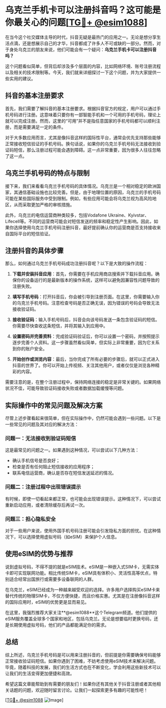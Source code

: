 # 乌克兰手机卡可以注册抖音吗？这可能是你最关心的问题[[TG💪+ @esim1088](https://t.me/s/esim1088)]

在当今这个社交媒体主导的时代，抖音无疑是最热门的应用之一。无论是想分享生活点滴，还是想展示自己的才华，抖音都成了许多人不可或缺的一部分。然而，对于身处乌克兰的朋友来说，他们可能会有一个疑问：**乌克兰手机卡可以注册抖音吗？**

这个问题看似简单，但背后却涉及多个层面的内容，比如网络环境、账号注册流程以及相关的技术限制等。今天，我们就来详细探讨一下这个问题，并为大家提供一些实用的建议。

## 抖音的基本注册要求

首先，我们需要了解抖音的基本注册要求。根据抖音官方的规定，用户可以通过手机号码进行注册。这意味着只要你有一部智能手机和一个可用的手机号码，理论上就可以完成注册。然而，这里的“可用”并不是指任意国家的手机号码都可以顺利注册，而是需要满足一定的条件。

对于大多数应用而言，尤其是像抖音这样的国际性平台，通常会优先支持那些能够正常接收短信验证的手机号码。换句话说，如果你的乌克兰手机号码无法接收到验证码短信，那么注册过程可能会遇到障碍。这一点非常重要，因为很多人往往忽略了这一点。

## 乌克兰手机号码的特点与限制

接下来，我们来看看乌克兰手机号码的具体情况。乌克兰是一个相对稳定的欧洲国家，其通信基础设施也比较完善。但是，由于地理位置的原因，乌克兰的手机号码可能在某些国际服务中受到限制。例如，有些应用可能会将乌克兰视为高风险地区，从而采取更加严格的审核措施。

此外，乌克兰的电信运营商种类较多，包括Vodafone Ukraine、Kyivstar、Lifecell等。不同的运营商可能会对短信发送的频率和稳定性产生影响。因此，如果你选择使用乌克兰手机号码注册抖音，最好提前确认你的运营商是否支持接收来自国际平台的短信验证。

## 注册抖音的具体步骤

那么，如何通过乌克兰手机号码成功注册抖音呢？以下是大致的操作流程：

1. **下载并安装抖音应用**：首先，你需要在手机应用商店搜索并下载抖音应用。确保你的设备运行的是最新版本的操作系统，这样可以避免因兼容性问题导致的注册失败。

2. **填写手机号码**：打开抖音后，你会被引导到注册页面。在这里，你需要输入你的乌克兰手机号码。注意检查号码是否正确无误，因为错误的号码会导致无法接收验证码。

3. **接收验证码**：输入手机号码后，抖音会向该号码发送一条包含验证码的短信。你需要尽快查收这条短信，并将其输入到应用中。

4. **设置密码并完善资料**：完成验证码验证后，你可以设置一个密码，并按照提示逐步完善个人资料。这一步骤虽然看似简单，但实际上非常重要，因为它关系到你的账户安全。

5. **开始创作或浏览内容**：最后，当你完成了所有必要的步骤后，就可以正式进入抖音的世界了。你可以开始上传视频、关注其他用户，或者仅仅是浏览各种精彩的内容。

需要注意的是，在整个注册过程中，保持网络连接的稳定是非常关键的。如果网络状况不佳，可能导致验证码接收失败或者数据加载缓慢等问题。

## 实际操作中的常见问题及解决方案

尽管上述步骤看起来很简单，但在实际操作中，仍然可能会遇到一些问题。以下是一些常见的问题及其对应的解决方法：

### 问题一：无法接收到验证码短信

这是最常见的问题之一。如果遇到这种情况，可以尝试以下几种方法：
- 确认手机信号是否良好；
- 检查是否有任何阻止短信接收的应用程序；
- 联系电信运营商，确认是否存在短信发送延迟的情况。

### 问题二：注册过程中出现错误提示

有时候，即使一切看起来都正常，也可能会出现错误提示。这种情况下，可以尝试重新启动应用，或者清除缓存后再试一次。

### 问题三：担心隐私安全

对于一些用户来说，使用外国手机号码注册可能会引发隐私方面的担忧。在这种情况下，可以选择使用虚拟号码（如eSIM）来保护个人信息。

## 使用eSIM的优势与推荐

说到虚拟号码，不得不提的就是eSIM技术。eSIM是一种嵌入式SIM卡，无需实体卡即可实现联网功能。相比传统SIM卡，eSIM具有体积小、灵活性高等优点，特别适合经常出国旅行或需要多设备联网的人群。

在乌克兰，eSIM已经成为一种越来越受欢迎的选择。许多用户选择购买eSIM卡来替代传统的物理SIM卡，不仅方便快捷，而且价格实惠。尤其是在注册像抖音这样的国际应用时，eSIM的优势更是显而易见。

在这里，我强烈推荐大家关注**@esim1088**这个Telegram频道。他们提供的eSIM服务覆盖全球多个国家和地区，包括乌克兰。无论是想要临时更换号码，还是长期使用虚拟号码，他们的产品都能满足你的需求。

## 总结

综上所述，乌克兰手机号码是可以用来注册抖音的，但前提是你需要确保号码能够正常接收验证码短信。如果你遇到了困难，不妨考虑使用eSIM技术来解决问题。毕竟，随着科技的发展，我们的生活方式也在不断变化，学会利用这些新技术可以让我们的生活变得更加便捷和高效。

希望这篇文章能帮助到有需要的朋友们！如果你还有其他关于抖音注册或者其他相关话题的问题，欢迎随时留言讨论。让我们一起探索更多有趣的可能性吧！

[[TG💪+ @esim1088](https://t.me/s/esim1088) ![Image](https://i.postimg.cc/4NQfJmqS/Snipaste-2025-05-13-00-14-12.png)]